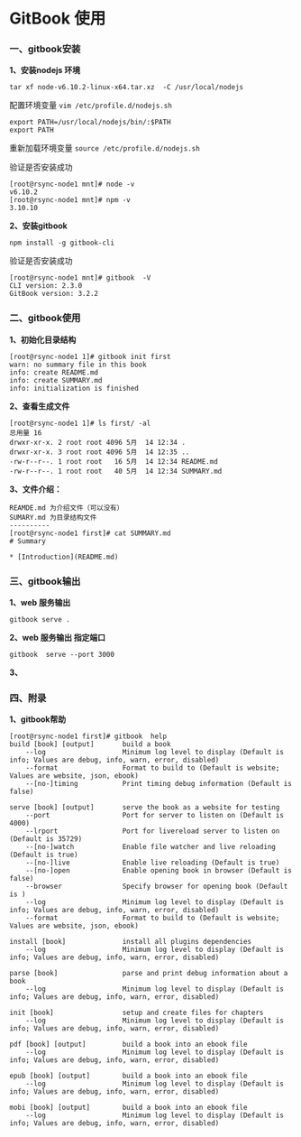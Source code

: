 # GitBook 使用 #
### 一、gitbook安装 ###
**1、安装nodejs 环境**
    
    tar xf node-v6.10.2-linux-x64.tar.xz  -C /usr/local/nodejs

配置环境变量 `vim /etc/profile.d/nodejs.sh`
    
    export PATH=/usr/local/nodejs/bin/:$PATH
    export PATH

重新加载环境变量  `source /etc/profile.d/nodejs.sh`

验证是否安装成功

    [root@rsync-node1 mnt]# node -v
    v6.10.2
    [root@rsync-node1 mnt]# npm -v
    3.10.10

**2、安装gitbook**

    npm install -g gitbook-cli
验证是否安装成功
    
    [root@rsync-node1 mnt]# gitbook  -V
    CLI version: 2.3.0
    GitBook version: 3.2.2

### 二、gitbook使用 ###
**1、初始化目录结构**

    [root@rsync-node1 1]# gitbook init first
    warn: no summary file in this book 
    info: create README.md 
    info: create SUMMARY.md 
    info: initialization is finished 

**2、查看生成文件**
    
    [root@rsync-node1 1]# ls first/ -al
    总用量 16
    drwxr-xr-x. 2 root root 4096 5月  14 12:34 .
    drwxr-xr-x. 3 root root 4096 5月  14 12:35 ..
    -rw-r--r--. 1 root root   16 5月  14 12:34 README.md
    -rw-r--r--. 1 root root   40 5月  14 12:34 SUMMARY.md

**3、文件介绍：**
    
    REAMDE.md 为介绍文件（可以没有）
    SUMARY.md 为目录结构文件
    ----------
    [root@rsync-node1 first]# cat SUMMARY.md 
    # Summary
    
    * [Introduction](README.md)


### 三、gitbook输出 ###
**1、web 服务输出**

    gitbook serve .

**2、web 服务输出 指定端口**

    gitbook  serve --port 3000

**3、**


### 四、附录 ###
**1、gitbook帮助**

    [root@rsync-node1 first]# gitbook  help
    build [book] [output]       build a book
        --log                   Minimum log level to display (Default is info; Values are debug, info, warn, error, disabled)
        --format                Format to build to (Default is website; Values are website, json, ebook)
        --[no-]timing           Print timing debug information (Default is false)

    serve [book] [output]       serve the book as a website for testing
        --port                  Port for server to listen on (Default is 4000)
        --lrport                Port for livereload server to listen on (Default is 35729)
        --[no-]watch            Enable file watcher and live reloading (Default is true)
        --[no-]live             Enable live reloading (Default is true)
        --[no-]open             Enable opening book in browser (Default is false)
        --browser               Specify browser for opening book (Default is )
        --log                   Minimum log level to display (Default is info; Values are debug, info, warn, error, disabled)
        --format                Format to build to (Default is website; Values are website, json, ebook)

    install [book]              install all plugins dependencies
        --log                   Minimum log level to display (Default is info; Values are debug, info, warn, error, disabled)

    parse [book]                parse and print debug information about a book
        --log                   Minimum log level to display (Default is info; Values are debug, info, warn, error, disabled)

    init [book]                 setup and create files for chapters
        --log                   Minimum log level to display (Default is info; Values are debug, info, warn, error, disabled)

    pdf [book] [output]         build a book into an ebook file
        --log                   Minimum log level to display (Default is info; Values are debug, info, warn, error, disabled)

    epub [book] [output]        build a book into an ebook file
        --log                   Minimum log level to display (Default is info; Values are debug, info, warn, error, disabled)

    mobi [book] [output]        build a book into an ebook file
        --log                   Minimum log level to display (Default is info; Values are debug, info, warn, error, disabled)


    
    


     